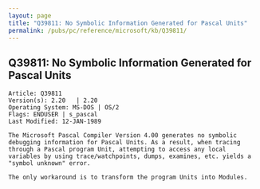 ```yaml
---
layout: page
title: "Q39811: No Symbolic Information Generated for Pascal Units"
permalink: /pubs/pc/reference/microsoft/kb/Q39811/
---
```


## Q39811: No Symbolic Information Generated for Pascal Units

	Article: Q39811
	Version(s): 2.20   | 2.20
	Operating System: MS-DOS | OS/2
	Flags: ENDUSER | s_pascal
	Last Modified: 12-JAN-1989
	
	The Microsoft Pascal Compiler Version 4.00 generates no symbolic
	debugging information for Pascal Units. As a result, when tracing
	through a Pascal program Unit, attempting to access any local
	variables by using trace/watchpoints, dumps, examines, etc. yields a
	"symbol unknown" error.
	
	The only workaround is to transform the program Units into Modules.
